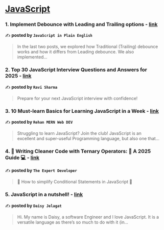 
<h1><a href=https://medium.com/tag/javascript-development/recommended target="_blank" rel="noopener noreferrer">JavaScript</a></h1>
<h3>1. Implement Debounce with Leading and Trailing options - <a href="https://medium.com/javascript-in-plain-english/implement-debounce-with-leading-and-trailing-options-3257d6989215" target="_blank" rel="noopener noreferrer">link</a></h3>

✍️ **posted by `JavaScript in Plain English`**

<blockquote>In the last two posts, we explored how Traditional (Trailing) debounce works and how it differs from Leading debounce. We also implemented…</blockquote>

<h3>2. Top 30 JavaScript Interview Questions and Answers for 2025 - <a href="https://medium.com/@javascriptcentric/top-30-javascript-interview-questions-and-answers-for-2024-7f1e2d1d0638" target="_blank" rel="noopener noreferrer">link</a></h3>

✍️ **posted by `Ravi Sharma`**

<blockquote>Prepare for your next JavaScript interview with confidence!</blockquote>

<h3>3. 10 Must-learn Basics for Learning JavaScript in a Week - <a href="https://medium.com/@rehanwebdev/10-must-learn-basics-for-learning-javascript-in-a-week-72007fb84dda" target="_blank" rel="noopener noreferrer">link</a></h3>

✍️ **posted by `Rehan MERN Web DEV`**

<blockquote>Struggling to learn JavaScript? Join the club! JavaScript is an excellent and super-useful Programming language, but also one that…</blockquote>

<h3>4. 🤔 Writing Cleaner Code with Ternary Operators: 💂 A 2025 Guide 💻 - <a href="https://medium.com/@theexpertdeveloper/writing-cleaner-code-with-ternary-operators-a-2025-guide-9ef102fbb175" target="_blank" rel="noopener noreferrer">link</a></h3>

✍️ **posted by `The Expert Developer`**

<blockquote>🎎 How to simplify Conditional Statements in JavaScript 🐜</blockquote>

<h3>5. JavaScript in a nutshell! - <a href="https://medium.com/@daisyjelagat/javascript-in-a-nutshell-669dab5b6e78" target="_blank" rel="noopener noreferrer">link</a></h3>

✍️ **posted by `Daisy Jelagat`**

<blockquote>Hi. My name is Daisy, a software Engineer and I love JavaScript. It is a versatile language as there’s so much to do with it (in…</blockquote>

